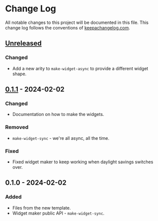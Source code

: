 # Change Log
All notable changes to this project will be documented in this file. This change log follows the conventions of [keepachangelog.com](http://keepachangelog.com/).

## [Unreleased]
### Changed
- Add a new arity to `make-widget-async` to provide a different widget shape.

## [0.1.1] - 2024-02-02
### Changed
- Documentation on how to make the widgets.

### Removed
- `make-widget-sync` - we're all async, all the time.

### Fixed
- Fixed widget maker to keep working when daylight savings switches over.

## 0.1.0 - 2024-02-02
### Added
- Files from the new template.
- Widget maker public API - `make-widget-sync`.

[Unreleased]: https://sourcehost.site/your-name/simpledb-with-clojure/compare/0.1.1...HEAD
[0.1.1]: https://sourcehost.site/your-name/simpledb-with-clojure/compare/0.1.0...0.1.1
